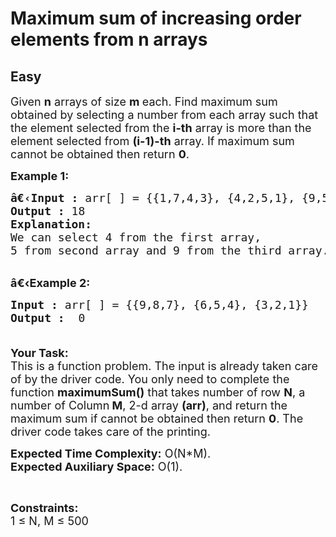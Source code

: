 # Maximum sum of increasing order elements from n arrays
##  Easy 
<div class="problem-statement">
                <p></p><p><span style="font-size:18px">Given <strong>n</strong> arrays of size <strong>m </strong>each. Find maximum sum obtained by selecting a number from each array such that the element&nbsp;selected from the <strong>i-th</strong> array is more than the element selected from <strong>(i-1)-th</strong> array. If maximum sum cannot be obtained then return <strong>0</strong>.</span></p>

<p><span style="font-size:18px"><strong>Example 1:</strong></span></p>

<pre><span style="font-size:18px"><strong>â€‹Input :</strong> arr[ ] = {{1,7,4,3}, {4,2,5,1}, {9,5,1,8}}
<strong>Output :</strong> 18
<strong>Explanation:</strong>
We can select 4 from the first array,
5 from second array and 9 from the third array.
</span></pre>

<p><br>
<span style="font-size:18px"><strong>â€‹Example 2:</strong></span></p>

<pre><span style="font-size:18px"><strong>Input :</strong> arr[ ] = {{9,8,7}, {6,5,4}, {3,2,1}} <strong>
Output :</strong>  0

</span></pre>

<p><span style="font-size:18px"><strong>Your Task:</strong><br>
This is a function problem. The input is already taken care of by the driver code. You only need to complete the function <strong>maximumSum()</strong> that takes number of row&nbsp;<strong>N</strong>, a number of Column<strong> M</strong>, 2-d array <strong>(arr)</strong>, and return the maximum sum if cannot be obtained then return <strong>0</strong>. The driver code takes care of the printing.</span></p>

<p><span style="font-size:18px"><strong>Expected Time Complexity:</strong>&nbsp;O(N*M).<br>
<strong>Expected Auxiliary Space:</strong>&nbsp;O(1).</span></p>

<p>&nbsp;</p>

<p><span style="font-size:18px"><strong>Constraints:</strong><br>
1 ≤ N, M ≤ 500</span></p>
 <p></p>
            </div>